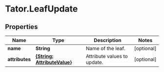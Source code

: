 # Tator.LeafUpdate

## Properties

Name | Type | Description | Notes
------------ | ------------- | ------------- | -------------
**name** | **String** | Name of the leaf. | [optional] 
**attributes** | [**{String: AttributeValue}**](AttributeValue.md) | Attribute values to update. | [optional] 


